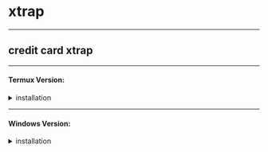 # xtrap
---
## credit card xtrap


---

#### Termux Version:
<details><summary>installation</summary>
<br>

```bash
pkg update
```
```bash
pkg upgrade
```
```bash
pkg install git
```
```bash
pkg install php
```
```bash
git clone https://github.com/rynazenaida/xtrap
```
```bash
cd xtrap
```
```bash
php xtrap.php
```
</details>

---

#### Windows Version:
<details><summary>installation</summary>
<br>
```bash
php xtrap.php
```
#### Download

<details><summary>Windows Version</summary>
 
* [DOWNLOAD](https://github.com/rynazenaida/xtrap/raw/main/cmd/xtrap.zip)

</details>
---

#### Screenshots:
<details><summary>Expand for Screenshots</summary>
 
* [Termux Version](assets/banxtrap.png)

</details>

#### With Replit Xtrap

<details><summary>CREDIT CARD XTRAP IN REPLIT</summary>
 
* [RUN](https://replit.com/@BlacklistID/xtrap?v=1)

</details>
